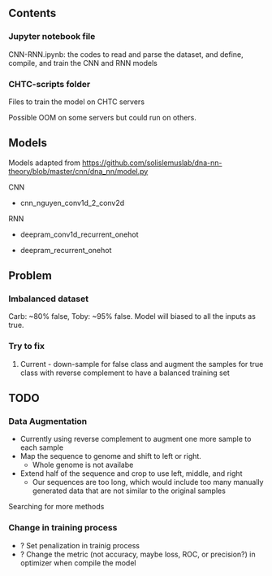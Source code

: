 ## Contents

### Jupyter notebook file

CNN-RNN.ipynb: the codes to read and parse the dataset, and define, compile, and train the CNN and RNN models

### CHTC-scripts folder

Files to train the model on CHTC servers

Possible OOM on some servers but could run on others.



## Models

Models adapted from https://github.com/solislemuslab/dna-nn-theory/blob/master/cnn/dna_nn/model.py

CNN

- cnn_nguyen_conv1d_2_conv2d

RNN

- deepram_conv1d_recurrent_onehot

- deepram_recurrent_onehot



## Problem

### Imbalanced dataset

Carb: ~80% false, Toby: ~95% false. Model will biased to all the inputs as true.

### Try to fix

1. Current - down-sample for false class and augment the samples for true class with reverse complement to have a balanced training set



## TODO

### Data Augmentation

- Currently using reverse complement to augment one more sample to each sample
- Map the sequence to genome and shift to left or right. 
  - Whole genome is not availabe
- Extend half of the sequence and crop to use left, middle, and right
  - Our sequences are too long, which would include too many manually generated data that are not similar to the original samples

Searching for more methods

### Change in training process

- ? Set penalization in trainig process
- ? Change the metric (not accuracy, maybe loss, ROC, or precision?) in optimizer when compile the model